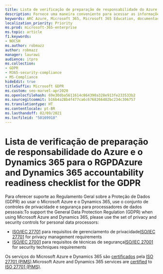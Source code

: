```yaml
---
title: Lista de verificação de preparação de responsabilidade do Azure e o Dynamics 365 para o RGPD
description: Fornece uma maneira conveniente para acessar as informações de que talvez você precise para dar suporte ao RGPD ao usar o Microsoft Azure.
keywords: ARC Azure, Microsoft 365, Microsoft 365 Education, documentação do Microsoft 365, RGPD
localization_priority: Priority
ms.prod: microsoft-365-enterprise
ms.topic: article
f1.keywords:
- NOCSH
ms.author: robmazz
author: robmazz
manager: laurawi
audience: itpro
ms.collection:
- GDPR
- M365-security-compliance
- MS-Compliance
hideEdit: true
titleSuffix: Microsoft GDPR
ms.custom: seo-marvel-apr2020
ms.openlocfilehash: 69e30dba5611614c864390a328e913fe233533b2
ms.sourcegitcommit: b16b4a28b4f477ca6c6768266402bc234c306757
ms.translationtype: HT
ms.contentlocale: pt-BR
ms.lasthandoff: 02/09/2021
ms.locfileid: "50169918"
---
```

# <a name="azure-and-dynamics-365-accountability-readiness-checklist-for-the-gdpr"></a><span data-ttu-id="2216b-104">Lista de verificação de preparação de responsabilidade do Azure e o Dynamics 365 para o RGPD</span><span class="sxs-lookup"><span data-stu-id="2216b-104">Azure and Dynamics 365 accountability readiness checklist for the GDPR</span></span>

<span data-ttu-id="2216b-105">Para oferecer suporte ao Regulamento Geral sobre a Proteção de Dados (GDPR) ao usar o Microsoft Azure e o Dynamics 365, use o conjunto de controles de privacidade e segurança para processadores de dados pessoais:</span><span class="sxs-lookup"><span data-stu-id="2216b-105">To support the General Data Protection Regulation (GDPR) when using Microsoft Azure and Dynamics 365, please use the set of privacy and security controls for personal data processors:</span></span>

- <span data-ttu-id="2216b-106">[ISO/IEC 27701](https://shop.bsigroup.com/ProductDetail?pid=000000000030351736) para requisitos de gerenciamento de privacidade</span><span class="sxs-lookup"><span data-stu-id="2216b-106">[ISO/IEC 27701](https://shop.bsigroup.com/ProductDetail?pid=000000000030351736) for privacy management requirements</span></span>
- <span data-ttu-id="2216b-107">[ISO/IEC 27001](https://shop.bsigroup.com/ProductDetail?pid=000000000030347472) para requisitos de técnicas de segurança</span><span class="sxs-lookup"><span data-stu-id="2216b-107">[ISO/IEC 27001](https://shop.bsigroup.com/ProductDetail?pid=000000000030347472) for security techniques requirements</span></span>

<span data-ttu-id="2216b-108">Os serviços do Microsoft Azure e Dynamics 365 são [certificados](https://servicetrust.microsoft.com/ViewPage/MSComplianceGuideV3?command=Download&downloadType=Document&downloadId=00af6c3e-7f3e-4e0d-8b0e-79f45ef2cef1&tab=7027ead0-3d6b-11e9-b9e1-290b1eb4cdeb&docTab=7027ead0-3d6b-11e9-b9e1-290b1eb4cdeb_ISO_Reports) pela [ISO 27701 (PIMS)](offering-iso-27701.md).</span><span class="sxs-lookup"><span data-stu-id="2216b-108">Microsoft Azure and Dynamics 365 services are [certified](https://servicetrust.microsoft.com/ViewPage/MSComplianceGuideV3?command=Download&downloadType=Document&downloadId=00af6c3e-7f3e-4e0d-8b0e-79f45ef2cef1&tab=7027ead0-3d6b-11e9-b9e1-290b1eb4cdeb&docTab=7027ead0-3d6b-11e9-b9e1-290b1eb4cdeb_ISO_Reports) to [ISO 27701 (PIMS)](offering-iso-27701.md).</span></span>
